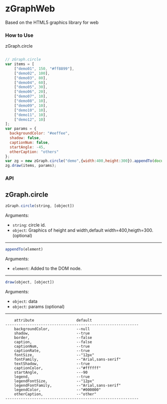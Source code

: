 zGraphWeb
=========

Based on the HTML5 graphics library for web

### How to Use

zGraph.circle
``` js

// zGraph.circle
var items = [
    ["demo01", 150, "#ff8899"],
    ["demo02", 100],
    ["demo03", 80],
    ["demo04", 60],
    ["demo05", 30],
    ["demo06", 20],
    ["demo07", 10],
    ["demo08", 10],
    ["demo09", 10],
    ["demo10", 10],
    ["demo11", 10],
    ["demo12", 10]
];
var params = {
  backgroundColor: "#eeffee",
  shadow: false,
  captionNum: false,
  startAngle: -45,
  otherCaption: "others"
};
var zg = new zGraph.circle("demo",{width:400,height:300}).appendTo(document.body);
zg.draw(items, params);

```
### API

zGraph.circle
---
``` js
zGraph.circle(string, [object])
```
Arguments:

- `string`: circle id.
- `object`: Graphics of height and width,default width=400,heigth=300.(optional)

---
``` js
appendTo(element)
```

Arguments:

- `element`: Added to the DOM node.

---

``` js
draw(object, [object])
```

Arguments:

- `object`: data
- `object`: params (optional)

---
```
    attribute					default			
------------------------------------------------------------
    backgroundColor, 			--null         				
    shadow, 					--true         				
    border, 					--false        				
    caption, 					--false        				
    captionNum, 				--true         				
    captionRate, 				--true         				
    fontSize, 					--"12px"       				
    fontFamily, 				--"Arial,sans-serif"        
    textShadow, 				--true         				
    captionColor, 				--"#ffffff"         		
    startAngle, 				---90         				
    legend, 					--true         				
    legendFontSize, 			--"12px"         			
    legendFontFamily, 			--"Arial,sans-serif"        
    legendColor, 				--"#000000"         		
    otherCaption, 				--"other"    
------------------------------------------------------------
```
